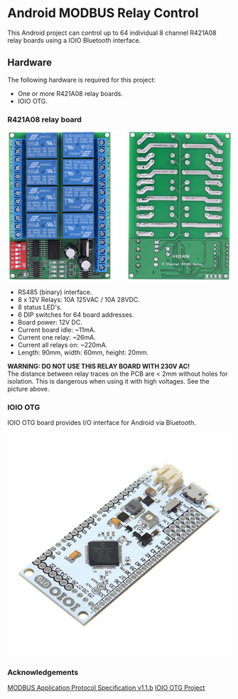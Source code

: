 # Android MODBUS Relay Control

This Android project can control up to 64 individual 8 channel R421A08 relay boards using a IOIO Bluetooth interface.


## Hardware

The following hardware is required for this project:

* One or more R421A08 relay boards.
* IOIO OTG.

### R421A08 relay board

![R421A08 board](https://github.com/mmehdi/android-modbus-relays/blob/master/images/R421A08.png?raw=true)

* RS485 (binary) interface.
* 8 x 12V Relays: 10A 125VAC / 10A 28VDC.
* 8 status LED's.
* 6 DIP switches for 64 board addresses.
* Board power: 12V DC.
* Current board idle: ~11mA.
* Current one relay: ~26mA.
* Current all relays on: ~220mA.
* Length: 90mm, width: 60mm, height: 20mm.

**WARNING: DO NOT USE THIS RELAY BOARD WITH 230V AC!**  
The distance between relay traces on the PCB are < 2mm without holes for isolation. This is dangerous when using it with high voltages. See the picture above.


### IOIO OTG

IOIO OTG board provides I/O interface for Android via Bluetooth.

![IOIO OTG](https://github.com/mmehdi/android-modbus-relays/blob/master/images/IOIO-OTG.jpg?raw=true)


### Acknowledgements


[MODBUS Application Protocol Specification v1.1.b](http://www.modbus.org/docs/Modbus_Application_Protocol_V1_1b.pdf)
[IOIO OTG Project](https://github.com/ytai/ioio)
